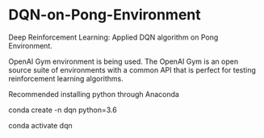 # DQN-on-Pong-Environment
Deep Reinforcement Learning: Applied DQN algorithm on Pong Environment. 

OpenAI Gym environment is being used. The OpenAI Gym is an open source suite of environments with a common API
that is perfect for testing reinforcement learning algorithms.

Recommended installing python through Anaconda 

conda create -n dqn python=3.6

conda activate dqn
